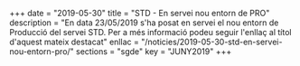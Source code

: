 +++
date        = "2019-05-30"
title       = "STD - En servei nou entorn de PRO"
description = "En data 23/05/2019 s'ha posat en servei el nou entorn de Producció del servei STD. Per a més informació podeu seguir l'enllaç al títol d'aquest mateix destacat"
enllac      = "/noticies/2019-05-30-std-en-servei-nou-entorn-pro/"
sections    = "sgde"
key         = "JUNY2019"
+++
